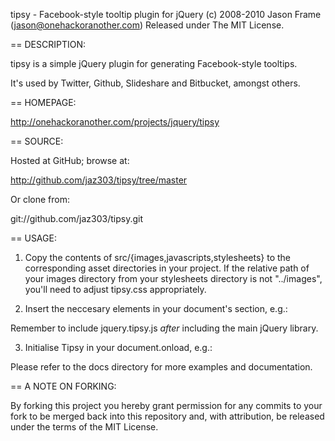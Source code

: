 tipsy - Facebook-style tooltip plugin for jQuery
	(c) 2008-2010 Jason Frame (jason@onehackoranother.com)
	Released under The MIT License.

== DESCRIPTION:

tipsy is a simple jQuery plugin for generating Facebook-style tooltips.

It's used by Twitter, Github, Slideshare and Bitbucket, amongst others.

== HOMEPAGE:

http://onehackoranother.com/projects/jquery/tipsy

== SOURCE:

Hosted at GitHub; browse at:

  http://github.com/jaz303/tipsy/tree/master

Or clone from:

  git://github.com/jaz303/tipsy.git

== USAGE:

1. Copy the contents of src/{images,javascripts,stylesheets} to the corresponding asset directories in your project. If the relative path of your images directory from your stylesheets directory is not "../images", you'll need to adjust tipsy.css appropriately.

2. Insert the neccesary elements in your document's <head> section, e.g.:

<script type='text/javascript' src='/javascripts/jquery.tipsy.js'></script>
<link rel="stylesheet" href="/stylesheets/tipsy.css" type="text/css" />

Remember to include jquery.tipsy.js *after* including the main jQuery library.

3. Initialise Tipsy in your document.onload, e.g.:

<script type='text/javascript'>
	$(function() {
		$('a[rel=tipsy]').tipsy({fade: true, gravity: 'n'});
	});
</script>

Please refer to the docs directory for more examples and documentation.

== A NOTE ON FORKING:

By forking this project you hereby grant permission for any commits to your fork to be
merged back into this repository and, with attribution, be released under the terms of
the MIT License.
